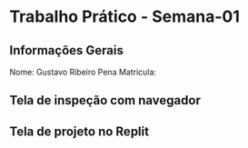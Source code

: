 # Trabalho Prático - Semana-01

## Informações Gerais
Nome: Gustavo Ribeiro Pena
Matricula: 

## Tela de inspeção com navegador


## Tela de projeto no Replit

